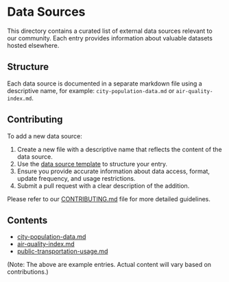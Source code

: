 # Data Sources

This directory contains a curated list of external data sources relevant to our community. Each entry provides information about valuable datasets hosted elsewhere.

## Structure

Each data source is documented in a separate markdown file using a descriptive name, for example: `city-population-data.md` or `air-quality-index.md`.

## Contributing

To add a new data source:

1. Create a new file with a descriptive name that reflects the content of the data source.
2. Use the [data source template](../docs/data-source-template.md) to structure your entry.
3. Ensure you provide accurate information about data access, format, update frequency, and usage restrictions.
4. Submit a pull request with a clear description of the addition.

Please refer to our [CONTRIBUTING.md](../CONTRIBUTING.md) file for more detailed guidelines.

## Contents

- [city-population-data.md](city-population-data.md)
- [air-quality-index.md](air-quality-index.md)
- [public-transportation-usage.md](public-transportation-usage.md)

(Note: The above are example entries. Actual content will vary based on contributions.)
